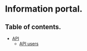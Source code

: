 Information portal.
=====================

## Table of contents. 

- [API](#)
  - [API users](api-users.md)